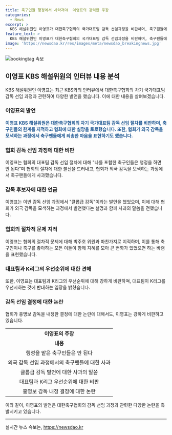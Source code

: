 ```yaml
---
title: 축구인들 행정에서 사라져야  이영표의 강력한 주장
categories:
  - News
excerpt: >
  KBS 해설위원인 이영표가 대한축구협회의 국가대표팀 감독 선임과정을 비판하며, 축구팬들에게 사과했다. 이는 협회가 축구인들의 한계를 보여주고 있다는 것을 지적한 것으로, 외국 감독을 모셔올 것으로 기대하다가 실망했다고 밝혔다. 또한, 감독 후보에 대한 발언으로 협회를 비판하는 것으로 여겨졌지만, 이는 좋은 감독을 기대했지만 실망했다는 것을 나타내는 발언이었다. 또한, 감독 선임 절차에 대한 절차적 문제와 K리그와 대표팀의 우선순위 문제에 대해서도 비판적인 발언을 하며 화제가 되었다.
feature_text: >
  KBS 해설위원인 이영표가 대한축구협회의 국가대표팀 감독 선임과정을 비판하며, 축구팬들에게 사과했다. 이는 협회가 축구인들의 한계를 보여주고 있다는 것을 지적한 것으로, 외국 감독을 모셔올 것으로 기대하다가 실망했다고 밝혔다. 또한, 감독 후보에 대한 발언으로 협회를 비판하는 것으로 여겨졌지만, 이는 좋은 감독을 기대했지만 실망했다는 것을 나타내는 발언이었다. 또한, 감독 선임 절차에 대한 절차적 문제와 K리그와 대표팀의 우선순위 문제에 대해서도 비판적인 발언을 하며 화제가 되었다.
image: 'https://newsdao.kr/res/images/meta/newsdao_breakingnews.jpg'
---
```


<p><img src="https://newsdao.kr/res/images/meta/newsdao_breakingnews.jpg" alt="bookingtag 속보" /></p>

<h2 data-ke-size="size26">이영표 KBS 해설위원의 인터뷰 내용 분석</h2>

<p data-ke-size="size16">KBS 해설위원인 이영표는 최근 KBS와의 인터뷰에서 대한축구협회의 차기 국가대표팀 감독 선임 과정과 관련하여 다양한 발언을 했습니다. 이에 대한 내용을 살펴보겠습니다.</p>

<h3>이영표의 발언</h3>

<p data-ke-size="size16"><b><span style="color: #1a5490;">이영표 KBS 해설위원은 대한축구협회의 차기 국가대표팀 감독 선임 절차를 비판하며, 축구인들의 한계를 지적하고 협회에 대한 실망을 토로했습니다. 또한, 협회가 외국 감독을 모색하는 과정에서 축구팬들에게 죄송한 마음을 표현하기도 했습니다.</span></b></p>

<h3>협회 감독 선임 과정에 대한 비판</h3>

<p data-ke-size="size16">이영표는 협회의 대표팀 감독 선임 절차에 대해 "나를 포함한 축구인들은 행정을 하면 안 된다"며 협회의 절차에 대한 불신을 드러내고, 협회가 외국 감독을 모색하는 과정에서 축구팬들에게 사과했습니다.</p>

<h3>감독 후보자에 대한 언급</h3>

<p data-ke-size="size16">이영표는 이번 감독 선임 과정에서 "클롭급 감독"이라는 발언을 했었으며, 이에 대해 협회가 외국 감독을 모색하는 과정에서 발언했다는 설명과 함께 사과의 말씀을 전했습니다.</p>

<h3>협회의 절차적 문제 지적</h3>

<p data-ke-size="size16">이영표는 협회의 절차적 문제에 대해 박주호 위원과 마찬가지로 지적하며, 이를 통해 축구인이나 축구를 좋아하는 모든 이들이 함께 지혜를 모아 큰 변화가 있었으면 하는 바램을 표현했습니다.</p>

<h3>대표팀과 K리그의 우선순위에 대한 견해</h3>

<p data-ke-size="size16">또한, 이영표는 대표팀과 K리그의 우선순위에 대해 강하게 비판하며, 대표팀이 K리그를 우선시하는 것에 반대하는 입장을 밝혔습니다.</p>

<h3>감독 선임 결정에 대한 논란</h3>

<p data-ke-size="size16">협회가 홍명보 감독을 내정한 결정에 대한 논란에 대해서도, 이영표는 강하게 비판하고 있습니다.</p>

<table>
  <tr>
    <td style="text-align: center; height: 17px;"><b>이영표의 주장</b></td>
  </tr>
  <tr>
    <td style="text-align: center; height: 17px;"><b>내용</b></td>
  </tr>
  <tr>
    <td style="text-align: center; height: 17px;">행정을 맡은 축구인들은 안 된다</td>
  </tr>
  <tr>
    <td style="text-align: center; height: 17px;">외국 감독 선임 과정에서의 축구팬들에 대한 사과</td>
  </tr>
  <tr>
    <td style="text-align: center; height: 17px;">클롭급 감독 발언에 대한 사과의 말씀</td>
  </tr>
  <tr>
    <td style="text-align: center; height: 17px;">대표팀과 K리그 우선순위에 대한 비판</td>
  </tr>
  <tr>
    <td style="text-align: center; height: 17px;">홍명보 감독 내정 결정에 대한 논란</td>
  </tr>
</table>

<p data-ke-size="size16">이와 같이, 이영표의 발언은 대한축구협회의 감독 선임 과정과 관련한 다양한 논란을 촉발시키고 있습니다.</p>

<hr>
실시간 뉴스 속보는, <a href="https://newsdao.kr" rel="dofollow">https://newsdao.kr</a>


